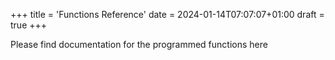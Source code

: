 +++
title = 'Functions Reference'
date = 2024-01-14T07:07:07+01:00
draft = true
+++

Please find documentation for the programmed functions here